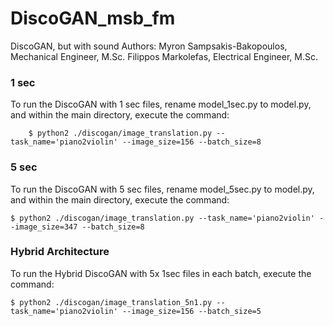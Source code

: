 # DiscoGAN_msb_fm
DiscoGAN, but with sound
Authors:
Myron Sampsakis-Bakopoulos, Mechanical Engineer, M.Sc.
Filippos Markolefas, Electrical Engineer, M.Sc.


### 1 sec
To run the DiscoGAN with 1 sec files, rename model_1sec.py to model.py, and within the main directory, execute the command:
        
        $ python2 ./discogan/image_translation.py --task_name='piano2violin' --image_size=156 --batch_size=8



### 5 sec
To run the DiscoGAN with 5 sec files, rename model_5sec.py to model.py, and within the main directory, execute the command:

    $ python2 ./discogan/image_translation.py --task_name='piano2violin' --image_size=347 --batch_size=8

### Hybrid Architecture 
To run the Hybrid DiscoGAN with 5x 1sec files in each batch, execute the command:


    $ python2 ./discogan/image_translation_5n1.py --task_name='piano2violin' --image_size=156 --batch_size=5

